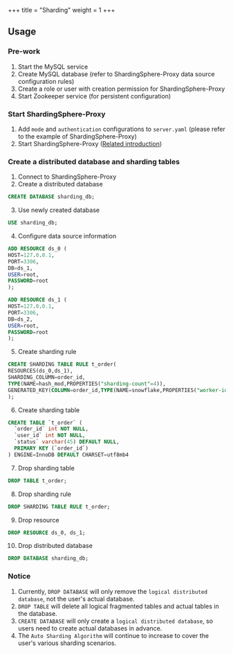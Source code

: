 +++
title = "Sharding"
weight = 1
+++

## Usage

### Pre-work

1. Start the MySQL service
2. Create MySQL database (refer to ShardingSphere-Proxy data source configuration rules)
3. Create a role or user with creation permission for ShardingSphere-Proxy
4. Start Zookeeper service (for persistent configuration)

### Start ShardingSphere-Proxy

1. Add `mode` and `authentication` configurations to `server.yaml` (please refer to the example of ShardingSphere-Proxy)
2. Start ShardingSphere-Proxy ([Related introduction](/en/quick-start/shardingsphere-proxy-quick-start/))

### Create a distributed database and sharding tables

1. Connect to ShardingSphere-Proxy
2. Create a distributed database

```SQL
CREATE DATABASE sharding_db;
```

3. Use newly created database

```SQL
USE sharding_db;
```

4. Configure data source information

```SQL
ADD RESOURCE ds_0 (
HOST=127.0.0.1,
PORT=3306,
DB=ds_1,
USER=root,
PASSWORD=root
);

ADD RESOURCE ds_1 (
HOST=127.0.0.1,
PORT=3306,
DB=ds_2,
USER=root,
PASSWORD=root
);
```

5. Create sharding rule

```SQL
CREATE SHARDING TABLE RULE t_order(
RESOURCES(ds_0,ds_1),
SHARDING_COLUMN=order_id,
TYPE(NAME=hash_mod,PROPERTIES("sharding-count"=4)),
GENERATED_KEY(COLUMN=order_id,TYPE(NAME=snowflake,PROPERTIES("worker-id"=123)))
);
```

6. Create sharding table

```SQL
CREATE TABLE `t_order` (
  `order_id` int NOT NULL,
  `user_id` int NOT NULL,
  `status` varchar(45) DEFAULT NULL,
  PRIMARY KEY (`order_id`)
) ENGINE=InnoDB DEFAULT CHARSET=utf8mb4
```

7. Drop sharding table

```SQL
DROP TABLE t_order;
```

8. Drop sharding rule

```SQL
DROP SHARDING TABLE RULE t_order;
```

9. Drop resource

```SQL
DROP RESOURCE ds_0, ds_1;
```

10. Drop distributed database

```SQL
DROP DATABASE sharding_db;
```

### Notice

1. Currently, `DROP DATABASE` will only remove the `logical distributed database`, not the user's actual database.
2. `DROP TABLE` will delete all logical fragmented tables and actual tables in the database.
3. `CREATE DATABASE` will only create a `logical distributed database`, so users need to create actual databases in advance.
4. The `Auto Sharding Algorithm` will continue to increase to cover the user's various sharding scenarios.
